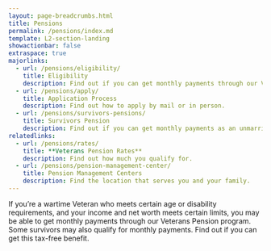 ```yaml
---
layout: page-breadcrumbs.html
title: Pensions
permalink: /pensions/index.md
template: L2-section-landing
showactionbar: false
extraspace: true
majorlinks:
  - url: /pensions/eligibility/
    title: Eligibility
    description: Find out if you can get monthly payments through our Veterans Pension program.
  - url: /pensions/apply/
    title: Application Process
    description: Find out how to apply by mail or in person.
  - url: /pensions/survivors-pensions/
    title: Survivors Pension
    description: Find out if you can get monthly payments as an unmarried surviving spouse or an unmarried child of a deceased Veteran with wartime service. 
relatedlinks:
  - url: /pensions/rates/
    title: **Veterans Pension Rates**
    description: Find out how much you qualify for. 
  - url: /pensions/pension-management-center/
    title: Pension Management Centers
    description: Find the location that serves you and your family. 
---
```


<div class="va-introtext">

If you’re a wartime Veteran who meets certain age or disability requirements, and your income and net worth meets certain limits, you may be able to get monthly payments through our Veterans Pension program. Some survivors may also qualify for monthly payments. Find out if you can get this tax-free benefit. 

</div>
